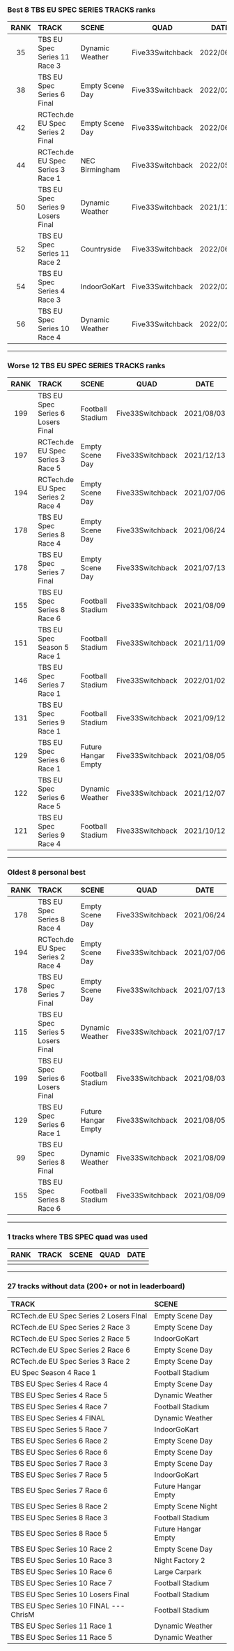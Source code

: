 ### Best 8 TBS EU SPEC SERIES TRACKS ranks
|RANK|TRACK|SCENE|QUAD|DATE|
|:---:|:---|:---|:---:|:---:|
|35|TBS EU Spec Series 11 Race 3|Dynamic Weather|Five33Switchback|2022/06/27|
|38|TBS EU Spec Series 6 Final|Empty Scene Day|Five33Switchback|2022/02/10|
|42|RCTech.de EU Spec Series 2 Final|Empty Scene Day|Five33Switchback|2022/06/29|
|44|RCTech.de EU Spec Series 3 Race 1|NEC Birmingham|Five33Switchback|2022/05/19|
|50|TBS EU Spec Series 9 Losers Final|Dynamic Weather|Five33Switchback|2021/11/16|
|52|TBS EU Spec Series 11 Race 2|Countryside|Five33Switchback|2022/06/20|
|54|TBS EU Spec Series 4 Race 3|IndoorGoKart|Five33Switchback|2022/02/16|
|56|TBS EU Spec Series 10 Race 4|Dynamic Weather|Five33Switchback|2022/02/08|
---
### Worse 12 TBS EU SPEC SERIES TRACKS ranks
|RANK|TRACK|SCENE|QUAD|DATE|
|:---:|:---|:---|:---:|:---:|
|199|TBS EU Spec Series 6 Losers Final|Football Stadium|Five33Switchback|2021/08/03|
|197|RCTech.de EU Spec Series 3 Race 5|Empty Scene Day|Five33Switchback|2021/12/13|
|194|RCTech.de EU Spec Series 2 Race 4|Empty Scene Day|Five33Switchback|2021/07/06|
|178|TBS EU Spec Series 8 Race 4|Empty Scene Day|Five33Switchback|2021/06/24|
|178|TBS EU Spec Series 7 Final|Empty Scene Day|Five33Switchback|2021/07/13|
|155|TBS EU Spec Series 8 Race 6|Football Stadium|Five33Switchback|2021/08/09|
|151|TBS EU Spec Season 5 Race 1|Football Stadium|Five33Switchback|2021/11/09|
|146|TBS EU Spec Series 7 Race 1|Football Stadium|Five33Switchback|2022/01/02|
|131|TBS EU Spec Series 9 Race 1|Football Stadium|Five33Switchback|2021/09/12|
|129|TBS EU Spec Series 6 Race 1|Future Hangar Empty|Five33Switchback|2021/08/05|
|122|TBS EU Spec Series 6 Race 5|Dynamic Weather|Five33Switchback|2021/12/07|
|121|TBS EU Spec Series 9 Race 4|Football Stadium|Five33Switchback|2021/10/12|
---
### Oldest 8 personal best
|RANK|TRACK|SCENE|QUAD|DATE|
|:---:|:---|:---|:---:|:---:|
|178|TBS EU Spec Series 8 Race 4|Empty Scene Day|Five33Switchback|2021/06/24|
|194|RCTech.de EU Spec Series 2 Race 4|Empty Scene Day|Five33Switchback|2021/07/06|
|178|TBS EU Spec Series 7 Final|Empty Scene Day|Five33Switchback|2021/07/13|
|115|TBS EU Spec Series 5 Losers Final|Dynamic Weather|Five33Switchback|2021/07/17|
|199|TBS EU Spec Series 6 Losers Final|Football Stadium|Five33Switchback|2021/08/03|
|129|TBS EU Spec Series 6 Race 1|Future Hangar Empty|Five33Switchback|2021/08/05|
|99|TBS EU Spec Series 8 Final|Dynamic Weather|Five33Switchback|2021/08/09|
|155|TBS EU Spec Series 8 Race 6|Football Stadium|Five33Switchback|2021/08/09|
---
### 1 tracks where TBS SPEC quad was used
|RANK|TRACK|SCENE|QUAD|DATE|
|:---:|:---|:---|:---:|:---:|
||||||
---
### 27 tracks without data (200+ or not in leaderboard)
|TRACK|SCENE|
|:---|:---|
|RCTech.de EU Spec Series 2 Losers FInal|Empty Scene Day|
|RCTech.de EU Spec Series 2 Race 3|Empty Scene Day|
|RCTech.de EU Spec Series 2 Race 5|IndoorGoKart|
|RCTech.de EU Spec Series 2 Race 6|Empty Scene Day|
|RCTech.de EU Spec Series 3 Race 2|Empty Scene Day|
|EU Spec Season 4 Race 1|Football Stadium|
|TBS EU Spec Series 4 Race 4|Empty Scene Day|
|TBS EU Spec Series 4 Race 5|Dynamic Weather|
|TBS EU Spec Series 4 Race 7|Football Stadium|
|TBS EU Spec Series 4 FINAL|Dynamic Weather|
|TBS EU Spec Series 5 Race 7|IndoorGoKart|
|TBS EU Spec Series 6 Race 2|Empty Scene Day|
|TBS EU Spec Series 6 Race 6|Empty Scene Day|
|TBS EU Spec Series 7 Race 3|Empty Scene Day|
|TBS EU Spec Series 7 Race 5|IndoorGoKart|
|TBS EU Spec Series 7 Race 6|Future Hangar Empty|
|TBS EU Spec Series 8 Race 2|Empty Scene Night|
|TBS EU Spec Series 8 Race 3|Football Stadium|
|TBS EU Spec Series 8 Race 5|Future Hangar Empty|
|TBS EU Spec Series 10 Race 2|Empty Scene Day|
|TBS EU Spec Series 10 Race 3|Night Factory 2|
|TBS EU Spec Series 10 Race 6|Large Carpark|
|TBS EU Spec Series 10 Race 7|Football Stadium|
|TBS EU Spec Series 10 Losers Final|Football Stadium|
|TBS EU Spec Series 10 FINAL --- ChrisM|Football Stadium|
|TBS EU Spec Series 11 Race 1|Dynamic Weather|
|TBS EU Spec Series 11 Race 5|Dynamic Weather|
